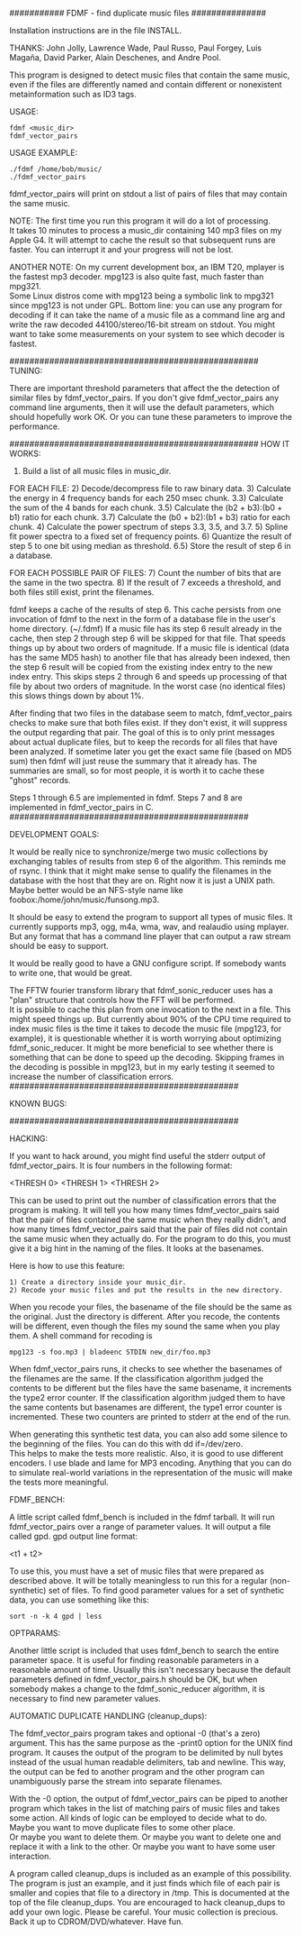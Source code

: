 ###########  FDMF - find duplicate music files  ###############

Installation instructions are in the file INSTALL.

THANKS: John Jolly, Lawrence Wade, Paul Russo, Paul Forgey, Luis Magaña,
	David Parker, Alain Deschenes, and Andre Pool.

This program is designed to detect music files that contain the
same music, even if the files are differently named and contain
different or nonexistent metainformation such as ID3 tags.

USAGE: 

	fdmf <music_dir>     
	fdmf_vector_pairs

USAGE EXAMPLE:

	./fdmf /home/bob/music/
	./fdmf_vector_pairs

fdmf_vector_pairs will print on stdout a list of pairs of files that may
contain the same music.  

NOTE: The first time you run this program it will do a lot of processing.  
It takes 10 minutes to process a music_dir containing 140 mp3 files on 
my Apple G4.  It will attempt to cache the result so that subsequent runs 
are faster.  You can interrupt it and your progress will not be lost.

ANOTHER NOTE: On my current development box, an IBM T20, mplayer is the
fastest mp3 decoder.  mpg123 is also quite fast, much faster than mpg321.  
Some Linux distros come with mpg123 being a symbolic link to mpg321 since
mpg123 is not under GPL.  Bottom line: you can use any program for decoding
if it can take the name of a music file as a command line arg and write the
raw decoded 44100/stereo/16-bit stream on stdout.  You might want to take 
some measurements on your system to see which decoder is fastest.

##################################################
TUNING:

There are important threshold parameters that affect the 
the detection of similar files by fdmf_vector_pairs.  If you don't
give fdmf_vector_pairs any command line arguments, then it will use
the default parameters, which should hopefully work OK.  Or you
can tune these parameters to improve the performance.  

##################################################
HOW IT WORKS:

1) Build a list of all music files in music_dir.

FOR EACH FILE:
	2) Decode/decompress file to raw binary data.
	3) Calculate the energy in 4 frequency bands for each 250 msec chunk.
	3.3) Calculate the sum of the 4 bands for each chunk.
	3.5) Calculate the (b2 + b3):(b0 + b1) ratio for each chunk.
	3.7) Calculate the (b0 + b2):(b1 + b3) ratio for each chunk.
	4) Calculate the power spectrum of steps 3.3, 3.5, and 3.7.
	5) Spline fit power spectra to a fixed set of frequency points.
	6) Quantize the result of step 5 to one bit using median as threshold. 
	6.5) Store the result of step 6 in a database.

FOR EACH POSSIBLE PAIR OF FILES:
7) Count the number of bits that are the same in the two spectra.
8) If the result of 7 exceeds a threshold, and both files still exist,
	print the filenames. 


fdmf keeps a cache of the results of step 6.  This cache persists from
one invocation of fdmf to the next in the form of a database file in the
user's home directory. (~/.fdmf)
If a music file has its step 6 result already in the cache, then step 2
through step 6 will be skipped for that file.  That speeds things up by about
two orders of magnitude.
If a music file is identical (data has the same MD5 hash) to another
file that has already been indexed, then the step 6 result will be copied
from the existing index entry to the new index entry.  This skips steps 
2 through 6 and speeds up processing of that file by about two orders of
magnitude.  In the worst case (no identical files) this slows things down
by about 1%.

After finding that two files in the database seem to match, fdmf_vector_pairs
checks to make sure that both files exist.  If they don't exist, it will
suppress the output regarding that pair.  The goal of this is to only
print messages about actual duplicate files, but to keep the records for
all files that have been analyzed.  If sometime later you get the exact
same file (based on MD5 sum) then fdmf will just reuse the summary
that it already has.  The summaries are small, so for most people,
it is worth it to cache these "ghost" records.

Steps 1 through 6.5 are implemented in fdmf.
Steps 7 and 8 are implemented in fdmf_vector_pairs in C.
################################################

DEVELOPMENT GOALS:

It would be really nice to synchronize/merge two music collections
by exchanging tables of results from step 6 of the algorithm.  This
reminds me of rsync.   I think that it might make sense to qualify
the filenames in the database with the host that they are on.  Right
now it is just a UNIX path.  Maybe better would be an NFS-style name
like foobox:/home/john/music/funsong.mp3.

It should be easy to extend the program to support all types of music
files.  It currently supports mp3, ogg, m4a, wma, wav, and realaudio
using mplayer.  But any format that has a command line player that can 
output a raw stream should be easy to support. 

It would be really good to have a GNU configure script.  If somebody
wants to write one, that would be great.

The FFTW fourier transform library that fdmf_sonic_reducer  uses has 
a "plan" structure that controls how the FFT will be performed.  
It is possible to cache this plan from one invocation to the next in 
a file.  This might speed things up.  But currently about 90% of the 
CPU time required to index music files is the time it takes to decode 
the music file (mpg123, for example), it is questionable whether it
is worth worrying about optimizing fdmf_sonic_reducer.  It might be more 
beneficial to see whether there is something that can be done to speed 
up the decoding.  Skipping frames in the decoding is possible in mpg123,
but in my early testing it seemed to increase the number of classification
errors.
##############################################

KNOWN BUGS:

##############################################

HACKING:

If you want to hack around, you might find useful the stderr output
of fdmf_vector_pairs.  It is four numbers in the following format:

<THRESH 0> <THRESH 1> <THRESH 2> <NUM TYPE1 ERRS> <NUM TYPE2 ERRS>

This can be used to print out the number of classification
errors that the program is making.  It will tell you how many times 
fdmf_vector_pairs said that the pair of files contained the same music when 
they really didn't, and how many times fdmf_vector_pairs said that the pair 
of files did not contain the same music when they actually do.  For 
the program to do this, you must give it a big hint in the naming 
of the files.  It looks at the basenames.

Here is how to use this feature:

	1) Create a directory inside your music_dir.
	2) Recode your music files and put the results in the new directory.

When you recode your files, the basename of the file should be the same
as the original.  Just the directory is different.  After you recode,
the contents will be different, even though the files my sound the same 
when you play them.  A shell command for recoding is

	mpg123 -s foo.mp3 | bladeenc STDIN new_dir/foo.mp3

When fdmf_vector_pairs runs, it checks to see whether the basenames of the 
filenames are the same.  If the classification algorithm judged the contents 
to be different but the files have the same basename, it increments the 
type2 error counter.  If the classification algorithm judged them to have
the same contents but basenames are different, the type1 error counter
is incremented.  These two counters are printed to stderr at the end of the
run.  

When generating this synthetic test data, you can also add some silence to
the beginning of the files.  You can do this with dd if=/dev/zero.  
This helps to make the tests more realistic.
Also, it is good to use different encoders.  I use blade and lame for
MP3 encoding.  Anything that you can do to simulate real-world variations
in the representation of the music will make the tests more meaningful.

FDMF_BENCH:

A little script called fdmf_bench is included in the fdmf tarball.  It will 
run fdmf_vector_pairs over a range of parameter values.  It will output a file
called gpd.  gpd output line format:

<p1>	<p2>	<p3>	<t1 + t2>	<t1>	<t2>

To use this, you must have a set of music files that were prepared 
as described above.  It will be totally meaningless to run this for 
a regular (non-synthetic) set of files.
To find good parameter values for a set of synthetic data, you can
use something like this:

	sort -n -k 4 gpd | less


OPTPARAMS:

Another little script is included that uses fdmf_bench to search the 
entire parameter space.  It is useful for finding reasonable parameters
in a reasonable amount of time.  Usually this isn't necessary because 
the default parameters defined in fdmf_vector_pairs.h should be OK, but when
somebody makes a change to the fdmf_sonic_reducer algorithm, it is necessary 
to find new parameter values.

AUTOMATIC DUPLICATE HANDLING (cleanup_dups):

The fdmf_vector_pairs program takes and optional -0 (that's a zero) argument.
This has the same purpose as the -print0 option for the UNIX find program.
It causes the output of the program to be delimited by null bytes instead 
of the usual human readable delimiters, tab and newline.  This way, the
output can be fed to another program and the other program can unambiguously
parse the stream into separate filenames. 

With the -0 option, the output of fdmf_vector_pairs can be piped to another 
program which takes in the list of matching pairs of music files and
takes some action.  All kinds of logic can be employed to decide what 
to do.  Maybe you want to move duplicate files to some other place.  
Or maybe you want to delete them.  Or maybe you want to delete one
and replace it with a link to the other.  Or maybe you want to have 
some user interaction.    

A program called cleanup_dups is included as an example of this possibility.
The program is just an example, and it just finds which file of each pair
is smaller and copies that file to a directory in /tmp.  This is documented
at the top of the file cleanup_dups.  You are encouraged to hack 
cleanup_dups to add your own logic.  Please be careful.  Your music
collection is precious.  Back it up to CDROM/DVD/whatever.  Have fun.

